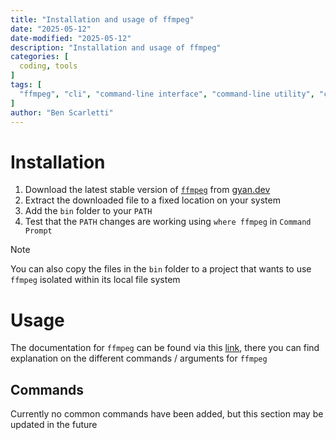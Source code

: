 ```yaml
---
title: "Installation and usage of ffmpeg"
date: "2025-05-12"
date-modified: "2025-05-12"
description: "Installation and usage of ffmpeg"
categories: [
  coding, tools
]
tags: [
  "ffmpeg", "cli", "command-line interface", "command-line utility", "command prompt", "encode", "encoding", "transcode", "transcoding", "file conversion"
]
author: "Ben Scarletti"
---
```


# Installation
1) Download the latest stable version of [`ffmpeg`](https://www.ffmpeg.org/about.html) from [gyan.dev](https://www.gyan.dev/ffmpeg/builds)
2) Extract the downloaded file to a fixed location on your system 
3) Add the `bin` folder to your `PATH`
4) Test that the `PATH` changes are working using `where ffmpeg` in `Command Prompt`

> [!NOTE]
> You can also copy the files in the `bin` folder to a project that wants to use `ffmpeg` isolated within its local file system

# Usage
The documentation for `ffmpeg` can be found via this [link](https://ffmpeg.org/ffmpeg.html), there you can find explanation on the different commands / arguments for `ffmpeg`

## Commands
Currently no common commands have been added, but this section may be updated in the future